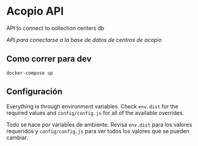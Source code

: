 # Acopio API

API to connect to collection centers db

*API para conectarse a la base de datos de centros de acopio*

## Como correr para dev

`docker-compose up`

## Configuración

Everything is through environment variables. Check `env.dist` for the
required values and `config/config.js` for all of the available
overrides.

Todo se hace por variables de ambiente. Revisa `env.dist` para los
valores requeridos y `config/config.js` para ver todos los valores que
se pueden cambiar.
